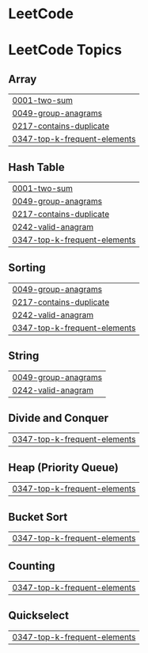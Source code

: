 # LeetCode
<!---LeetCode Topics Start-->
# LeetCode Topics
## Array
|  |
| ------- |
| [0001-two-sum](https://github.com/wdragj/LeetCode/tree/master/0001-two-sum) |
| [0049-group-anagrams](https://github.com/wdragj/LeetCode/tree/master/0049-group-anagrams) |
| [0217-contains-duplicate](https://github.com/wdragj/LeetCode/tree/master/0217-contains-duplicate) |
| [0347-top-k-frequent-elements](https://github.com/wdragj/LeetCode/tree/master/0347-top-k-frequent-elements) |
## Hash Table
|  |
| ------- |
| [0001-two-sum](https://github.com/wdragj/LeetCode/tree/master/0001-two-sum) |
| [0049-group-anagrams](https://github.com/wdragj/LeetCode/tree/master/0049-group-anagrams) |
| [0217-contains-duplicate](https://github.com/wdragj/LeetCode/tree/master/0217-contains-duplicate) |
| [0242-valid-anagram](https://github.com/wdragj/LeetCode/tree/master/0242-valid-anagram) |
| [0347-top-k-frequent-elements](https://github.com/wdragj/LeetCode/tree/master/0347-top-k-frequent-elements) |
## Sorting
|  |
| ------- |
| [0049-group-anagrams](https://github.com/wdragj/LeetCode/tree/master/0049-group-anagrams) |
| [0217-contains-duplicate](https://github.com/wdragj/LeetCode/tree/master/0217-contains-duplicate) |
| [0242-valid-anagram](https://github.com/wdragj/LeetCode/tree/master/0242-valid-anagram) |
| [0347-top-k-frequent-elements](https://github.com/wdragj/LeetCode/tree/master/0347-top-k-frequent-elements) |
## String
|  |
| ------- |
| [0049-group-anagrams](https://github.com/wdragj/LeetCode/tree/master/0049-group-anagrams) |
| [0242-valid-anagram](https://github.com/wdragj/LeetCode/tree/master/0242-valid-anagram) |
## Divide and Conquer
|  |
| ------- |
| [0347-top-k-frequent-elements](https://github.com/wdragj/LeetCode/tree/master/0347-top-k-frequent-elements) |
## Heap (Priority Queue)
|  |
| ------- |
| [0347-top-k-frequent-elements](https://github.com/wdragj/LeetCode/tree/master/0347-top-k-frequent-elements) |
## Bucket Sort
|  |
| ------- |
| [0347-top-k-frequent-elements](https://github.com/wdragj/LeetCode/tree/master/0347-top-k-frequent-elements) |
## Counting
|  |
| ------- |
| [0347-top-k-frequent-elements](https://github.com/wdragj/LeetCode/tree/master/0347-top-k-frequent-elements) |
## Quickselect
|  |
| ------- |
| [0347-top-k-frequent-elements](https://github.com/wdragj/LeetCode/tree/master/0347-top-k-frequent-elements) |
<!---LeetCode Topics End-->